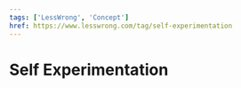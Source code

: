 ```yaml
---
tags: ['LessWrong', 'Concept']
href: https://www.lesswrong.com/tag/self-experimentation
---
```


# Self Experimentation
